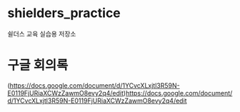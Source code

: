 # shielders_practice
쉴더스 교육 실습용 저장소

# 구글 회의록
(https://docs.google.com/document/d/1YCvcXLxjtl3R59N-E0119FjURiaXCWzZawmO8evy2q4/edit)https://docs.google.com/document/d/1YCvcXLxjtl3R59N-E0119FjURiaXCWzZawmO8evy2q4/edit
